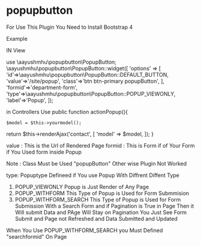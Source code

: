# popupbutton

For Use This Plugin You Need to Install Bootstrap 4

Example

IN View

use \aayushmhu\popupbutton\PopupButton;
\aayushmhu\popupbutton\PopupButton::widget([
'options' => [
'id'=>\aayushmhu\popupbutton\PopupButton::DEFAULT_BUTTON,
'value'=>'/site/popup',
'class'=>'btn btn-primary popupButton',
],
'formid'=>'department-form',
'type'=>\aayushmhu\popupbutton\PopupButton::POPUP_VIEWONLY,
'label'=>'Popup',
]);

in Controllers Use
public function actionPopup(){

    $model = $this->yourmodel();

return $this->renderAjax('contact', [
'model' => $model,
]);
}

value : This is the Url of Rendered Page
formid : This is Form if of Your Form if You Used form inside Popup

Note : Class Must be Used "popupButton" Other wise Plugin Not Worked

type: Popuptype Defineed if You use Popup With Diffrent Diffent Type

1. POPUP_VIEWONLY Popup is Just Render of Any Page
2. POPUP_WITHFORM This Type of Popup is Used for Form Submmision
3. POPUP_WITHFORM_SEARCH This Type of Popup is Used for Form Submission With a Search Form and if Pagination is True in Page Then it Will submit Data and PAge Will Stay on Pagination You Just See Form Submit and Page not Refreshed and Data Submitted and Updated

When You Use POPUP_WITHFORM_SEARCH you Must Defined "searchformid" On Page
